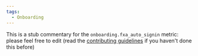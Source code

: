 ```yaml
---
tags:
  - Onboarding
---
```


This is a stub commentary for the `onboarding.fxa_auto_signin` metric: please feel free to edit (read the
[contributing guidelines](https://github.com/mozilla/glean-annotations/blob/main/CONTRIBUTING.md)
if you haven't done this before)
